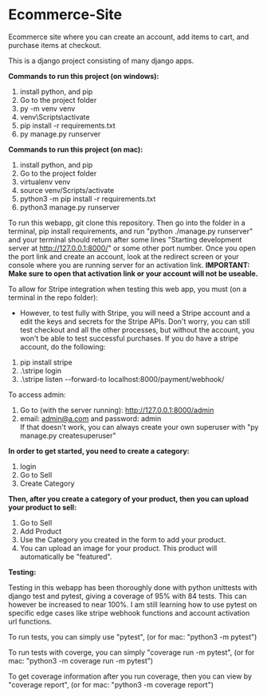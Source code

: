 ﻿# Ecommerce-Site

Ecommerce site where you can create an account, add items to cart, and purchase items at checkout.

This is a django project consisting of many django apps.

<b>Commands to run this project (on windows):</b>
1. install python, and pip
2. Go to the project folder
3. py -m venv venv
4. venv\Scripts\activate
5. pip install -r requirements.txt
6. py manage.py runserver

<b>Commands to run this project (on mac):</b>
1. install python, and pip
2. Go to the project folder
3. virtualenv venv
4. source venv/Scripts/activate
5. python3 -m pip install -r requirements.txt
6. python3 manage.py runserver

To run this webapp, git clone this repository. Then go into the folder in a terminal, pip install requirements, and run "python ./manage.py runserver" and your terminal should return after some lines "Starting development server at http://127.0.0.1:8000/" or some other port number. Once you open the port link and create an account, look at the redirect screen or your console where you are running server for an activation link. <b>IMPORTANT: Make sure to open that activation link or your account will not be useable.</b>

To allow for Stripe integration when testing this web app, you must (on a terminal in the repo folder):
- However, to test fully with Stripe, you will need a Stripe account and a edit the keys and secrets for the Stripe APIs. Don't worry, you can still test checkout and all the other processes, but without the account, you won't be able to test successful purchases. If you do have a stripe account, do the following:  
1. pip install stripe
2. .\stripe login
3. .\stripe listen --forward-to localhost:8000/payment/webhook/

To access admin:
1. Go to (with the server running): http://127.0.0.1:8000/admin
2. email: admin@a.com and password: admin <br>
If that doesn't work, you can always create your own superuser with "py manage.py createsuperuser"

<b>In order to get started, you need to create a category: </b>
1. login
2. Go to Sell
3. Create Category

<b>Then, after you create a category of your product, then you can upload your product to sell:</b>
1. Go to Sell
2. Add Product
3. Use the Category you created in the form to add your product.
4. You can upload an image for your product. This product will automatically be "featured". 

<b>Testing:</b>

Testing in this webapp has been thoroughly done with python unittests with django test and pytest, giving a coverage of 95% with 84 tests. This can however be increased to near 100%. I am still learning how to use pytest on specific edge cases like stripe webhook functions and account activation url functions.

To run tests, you can simply use "pytest", (or for mac: "python3 -m pytest")

To run tests with coverge, you can simply "coverage run -m pytest", (or for mac: "python3 -m coverage run -m pytest")

To get coverage information after you run coverage, then you can view by "coverage report", (or for mac: "python3 -m coverage report")
